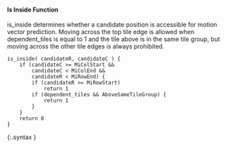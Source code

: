 #### Is Inside Function

is_inside determines whether a candidate position is accessible for motion
vector prediction. Moving across the top tile edge is allowed when
dependent_tiles is equal to 1 and
the tile above is in the same tile group, but
moving across the other tile edges is always prohibited.

~~~~~
is_inside( candidateR, candidateC ) {
    if (candidateC >= MiColStart &&
        candidateC < MiColEnd &&
        candidateR < MiRowEnd) {
        if (candidateR >= MiRowStart)
            return 1
        if (dependent_tiles && AboveSameTileGroup) {
            return 1
        }
    }
    return 0
}
~~~~~
{:.syntax }

